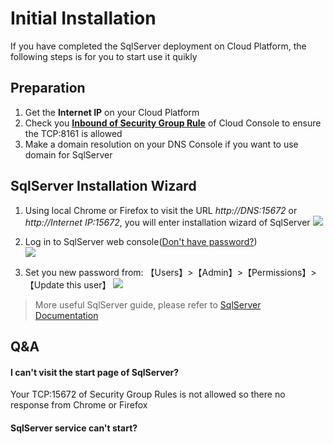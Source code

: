 # Initial Installation

If you have completed the SqlServer deployment on Cloud Platform, the following steps is for you to start use it quikly

## Preparation

1. Get the **Internet IP** on your Cloud Platform
2. Check you **[Inbound of Security Group Rule](https://support.websoft9.com/docs/faq/tech-instance.html)** of Cloud Console to ensure the TCP:8161 is allowed
3. Make a domain resolution on your DNS Console if you want to use domain for SqlServer

## SqlServer Installation Wizard

1. Using local Chrome or Firefox to visit the URL *http://DNS:15672* or *http://Internet IP:15672*, you will enter installation wizard of SqlServer
   ![](https://libs.websoft9.com/Websoft9/DocsPicture/zh/sqlserver/sqlserver-login-websoft9.png)

2. Log in to SqlServer web console([Don't have password?](/stack-accounts.md#sqlserver))  
   ![](https://libs.websoft9.com/Websoft9/DocsPicture/zh/sqlserver/sqlserver-bk-websoft9.png)

3. Set you new password from: 【Users】>【Admin】>【Permissions】>【Update this user】
   ![](https://libs.websoft9.com/Websoft9/DocsPicture/zh/sqlserver/sqlserver-pw-websoft9.png)

> More useful SqlServer guide, please refer to [SqlServer Documentation](https://www.sqlserver.com/documentation.html)

## Q&A

#### I can't visit the start page of SqlServer?

Your TCP:15672 of Security Group Rules is not allowed so there no response from Chrome or Firefox

#### SqlServer service can't start? 
